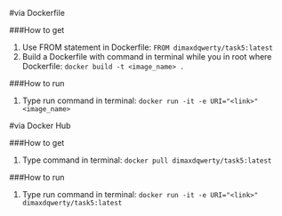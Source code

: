 #via Dockerfile

###How to get
1. Use FROM statement in Dockerfile:
`FROM dimaxdqwerty/task5:latest`
2. Build a Dockerfile with command in terminal while you in root where Dockerfile:
`docker build -t <image_name> .`

###How to run
1. Type  run command in terminal:
`docker run -it -e URI="<link>" <image_name>`

#via Docker Hub

###How to get
1. Type command in terminal:
`docker pull dimaxdqwerty/task5:latest`

###How to run
1. Type  run command in terminal:
`docker run -it -e URI="<link>" dimaxdqwerty/task5:latest`

